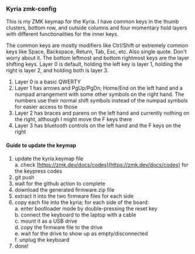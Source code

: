 
### Kyria zmk-config

This is my ZMK keymap for the Kyria. I have common keys in the thumb clusters, bottom row, and outside columns and four momentary hold layers with different functionalities for the inner keys.

The common keys are mostly modifiers like Ctrl/Shift or extremely common keys like Space, Backspace, Return, Tab, Esc, etc. Also single quote. Don't worry about it. The bottom leftmost and bottom rightmost keys are the layer shifting keys. Layer 0 is default, holding the left key is layer 1, holding the right is layer 2, and holding both is layer 3.

1. Layer 0 is a basic QWERTY
2. Layer 1 has arrows and PgUp/PgDn; Home/End on the left hand and a numpad arrangement with some other symbols on the right hand. The numbers use their normal shift symbols instead of the numpad symbols for easier access to those
3. Layer 2 has braces and parens on the left hand and currently nothing on the right, although I might move the F keys there
4. Layer 3 has bluetooth controls on the left hand and the F keys on the right

#### Guide to update the keymap

1. update the kyria.keymap file  
    a. check [https://zmk.dev/docs/codes](https://zmk.dev/docs/codes) for the keypress codes  
2. git push
3. wait for the github action to complete
4. download the generated firmware.zip file
5. extract it into the two firmware files for each side
6. copy each file into the kyria; for each side of the board:  
    a. enter bootloader mode by double-pressing the reset key  
    b. connect the keyboard to the laptop with a cable  
    c. mount it as a USB drive  
    d. copy the firmware file to the drive  
    e. wait for the drive to show up as empty/disconnected  
    f. unplug the keyboard  
7. done!
